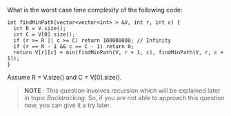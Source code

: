 <div class="markdown-content" id="problem-content">
<p>What is the worst case time complexity of the following code:</p>
<div class="language-cpp highlighter-rouge"><pre class="highlight"><code><span class="kt">int</span> <span class="nf">findMinPath</span><span class="p">(</span><span class="n">vector</span><span class="o">&lt;</span><span class="n">vector</span><span class="o">&lt;</span><span class="kt">int</span><span class="o">&gt;</span> <span class="o">&gt;</span> <span class="o">&amp;</span><span class="n">V</span><span class="p">,</span> <span class="kt">int</span> <span class="n">r</span><span class="p">,</span> <span class="kt">int</span> <span class="n">c</span><span class="p">)</span> <span class="p">{</span>
  <span class="kt">int</span> <span class="n">R</span> <span class="o">=</span> <span class="n">V</span><span class="p">.</span><span class="n">size</span><span class="p">();</span>
  <span class="kt">int</span> <span class="n">C</span> <span class="o">=</span> <span class="n">V</span><span class="p">[</span><span class="mi">0</span><span class="p">].</span><span class="n">size</span><span class="p">();</span>
  <span class="k">if</span> <span class="p">(</span><span class="n">r</span> <span class="o">&gt;=</span> <span class="n">R</span> <span class="o">||</span> <span class="n">c</span> <span class="o">&gt;=</span> <span class="n">C</span><span class="p">)</span> <span class="k">return</span> <span class="mi">100000000</span><span class="p">;</span> <span class="c1">// Infinity
</span>  <span class="k">if</span> <span class="p">(</span><span class="n">r</span> <span class="o">==</span> <span class="n">R</span> <span class="o">-</span> <span class="mi">1</span> <span class="o">&amp;&amp;</span> <span class="n">c</span> <span class="o">==</span> <span class="n">C</span> <span class="o">-</span> <span class="mi">1</span><span class="p">)</span> <span class="k">return</span> <span class="mi">0</span><span class="p">;</span>
  <span class="k">return</span> <span class="n">V</span><span class="p">[</span><span class="n">r</span><span class="p">][</span><span class="n">c</span><span class="p">]</span> <span class="o">+</span> <span class="n">min</span><span class="p">(</span><span class="n">findMinPath</span><span class="p">(</span><span class="n">V</span><span class="p">,</span> <span class="n">r</span> <span class="o">+</span> <span class="mi">1</span><span class="p">,</span> <span class="n">c</span><span class="p">),</span> <span class="n">findMinPath</span><span class="p">(</span><span class="n">V</span><span class="p">,</span> <span class="n">r</span><span class="p">,</span> <span class="n">c</span> <span class="o">+</span> <span class="mi">1</span><span class="p">));</span>
<span class="p">}</span>
</code></pre>
</div>
<p>Assume R = V.size() and C = V[0].size().</p>
<blockquote>
<p><strong>NOTE</strong> : This question involves recursion which will be explained later in topic <em>Backtracking</em>. So, if you are not able to approach this question now, you can give it a try later.</p>
</blockquote>
</div>